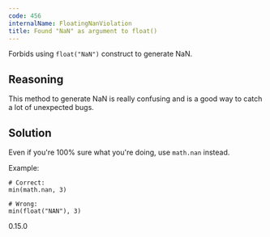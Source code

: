 ```yaml
---
code: 456
internalName: FloatingNanViolation
title: Found "NaN" as argument to float()
---
```


Forbids using `float("NaN")` construct to generate NaN.

## Reasoning
This method to generate NaN is really confusing and is a good way to
catch a lot of unexpected bugs.

## Solution
Even if you're 100% sure what you're doing, use `math.nan` instead.

Example:

    # Correct:
    min(math.nan, 3)
    
    # Wrong:
    min(float("NAN"), 3)

<div class="versionadded">

0.15.0

</div>